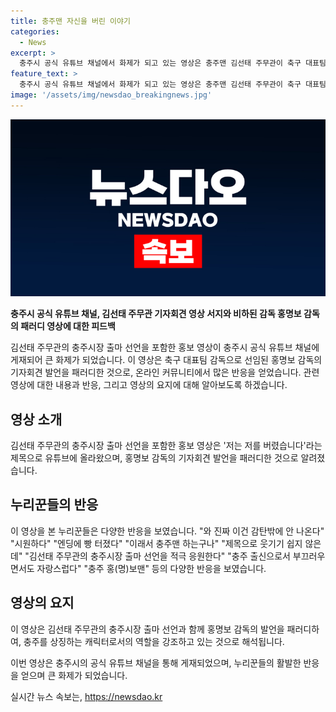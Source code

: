 ```yaml
---
title: 충주맨 자신을 버린 이야기
categories:
  - News
excerpt: >
  충주시 공식 유튜브 채널에서 화제가 되고 있는 영상은 충주맨 김선태 주무관이 축구 대표팀 감독으로 선임된 홍명보 감독의 기자회견을 패러디한 것이다. 영상에서 김 주무관은 홍 감독의 발언을 유머러스하게 재현하며 마치 자신이 충주시 감독이라고 소개했다. 이로써 누리꾼들은 이 영상을 시원하고 재미있게 받아들이고, 충주 출신으로서 자부심을 느끼는 반응을 보였다. 김 주무관의 유머 감각과 재치가 눈에 띄며 화제를 모으고 있다.
feature_text: >
  충주시 공식 유튜브 채널에서 화제가 되고 있는 영상은 충주맨 김선태 주무관이 축구 대표팀 감독으로 선임된 홍명보 감독의 기자회견을 패러디한 것이다. 영상에서 김 주무관은 홍 감독의 발언을 유머러스하게 재현하며 마치 자신이 충주시 감독이라고 소개했다. 이로써 누리꾼들은 이 영상을 시원하고 재미있게 받아들이고, 충주 출신으로서 자부심을 느끼는 반응을 보였다. 김 주무관의 유머 감각과 재치가 눈에 띄며 화제를 모으고 있다.
image: '/assets/img/newsdao_breakingnews.jpg'
---
```


<p><img src="/assets/img/newsdao_breakingnews.jpg" alt="firstkoreanews 속보" /></p>

<p><strong>충주시 공식 유튜브 채널, 김선태 주무관 기자회견 영상 서지와 비하된 감독 홍명보 감독의 패러디 영상에 대한 피드백</strong></p>

<p>김선태 주무관의 충주시장 출마 선언을 포함한 홍보 영상이 충주시 공식 유튜브 채널에 게재되어 큰 화제가 되었습니다. 이 영상은 축구 대표팀 감독으로 선임된 홍명보 감독의 기자회견 발언을 패러디한 것으로, 온라인 커뮤니티에서 많은 반응을 얻었습니다. 관련 영상에 대한 내용과 반응, 그리고 영상의 요지에 대해 알아보도록 하겠습니다.</p>

<h2 data-ke-size="size26">영상 소개</h2>

<p>김선태 주무관의 충주시장 출마 선언을 포함한 홍보 영상은 '저는 저를 버렸습니다'라는 제목으로 유튜브에 올라왔으며, 홍명보 감독의 기자회견 발언을 패러디한 것으로 알려졌습니다.</p>

<h2 data-ke-size="size26">누리꾼들의 반응</h2>

<p>이 영상을 본 누리꾼들은 다양한 반응을 보였습니다. "와 진짜 이건 감탄밖에 안 나온다" "시원하다" "엔딩에 빵 터졌다" "이래서 충주맨 하는구나" "제목으로 웃기기 쉽지 않은데" "김선태 주무관의 충주시장 출마 선언을 적극 응원한다" "충주 출신으로서 부끄러우면서도 자랑스럽다" "충주 홍(명)보맨" 등의 다양한 반응을 보였습니다.</p>

<h2 data-ke-size="size26">영상의 요지</h2>

<p>이 영상은 김선태 주무관의 충주시장 출마 선언과 함께 홍명보 감독의 발언을 패러디하여, 충주를 상징하는 캐릭터로서의 역할을 강조하고 있는 것으로 해석됩니다.</p>

<p>이번 영상은 충주시의 공식 유튜브 채널을 통해 게재되었으며, 누리꾼들의 활발한 반응을 얻으며 큰 화제가 되었습니다.</p>
실시간 뉴스 속보는, <a href="https://newsdao.kr" rel="dofollow">https://newsdao.kr</a>


